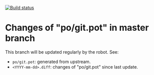 [![Build status](https://github.com/git-l10n/git-po/actions/workflows/git-pot.yml/badge.svg)](https://github.com/git-l10n/git-po/actions/workflows/git-pot.yml)

Changes of "po/git.pot" in master branch
========================================

This branch will be updated regularly by the robot. See:

- `po/git.pot`: generated from upstream.
- `<YYYY-mm-dd>.diff`: changes of "po/git.pot" since last update.

